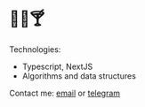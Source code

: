 # 🦎🌴🍸

Technologies: 
 - Typescript, NextJS
 - Algorithms and data structures

Contact me: [email](mailto:vladimir@balaian.ru) or [telegram](https://t.me/balaian)

<!--
The question: can I use this comments as keywords to improve the SEO of my profile?

Let's try:

- Middle Frontend Developer
- React developer
- React expert
- React Redux developer
- Frontend enthusiast
- Frontend developer

Contact me if you read this: https://t.me/tacticsugar
-->
